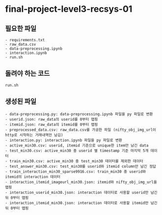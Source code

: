 # final-project-level3-recsys-01

## 필요한 파일
    - requirements.txt
    - raw_data.csv
    - data-preprocessing.ipynb
    - interaction.ipynb
    - run.sh

## 돌려야 하는 코드
```
run.sh
```

## 생성된 파일
    - data-preprocessing.py: data-preprocessing.ipynb 파일을 py 파일로 변환
    - userid.json: raw_data의 userid를 0부터 맵핑
    - itemid.json: raw_data의 itemid를 0부터 맵핑
    - preprocessed_data.csv: raw_data.csv를 가공한 파일 (nifty_obj_img_url이 http로 시작하는 거래내역만 남김)
    - interaction.py: interaction.ipynb 파일을 py 파일로 변환
    - active_min30.csv: userid, itemid 기준으로 unique한 item만 남긴 data
    - test_min30.csv: active_min30 중 userid 별 timestamp 기준 마지막 5개 데이터
    - train_min30.csv: active_min30 중 test_min30 데이터를 제외한 데이터
    - test_answer_min30.csv: test_min30를 userid와 itemid column만 남긴 정답
    - train_interaction_min30_sparse9916.csv: train_min30 중 userid와 itemid의 interaction 데이터
    - interaction_itemid_imageurl_min30.json: itemid와 nifty_obj_img_url을 맵핑
    - interaction_userid_min30.json: interaction 데이터로 사용할 userid만 남긴 뒤 0부터 맵핑
    - interaction_itemid_min30.json: interaction 데이터로 사용할 itemid만 남긴 뒤 0부터 맵핑
